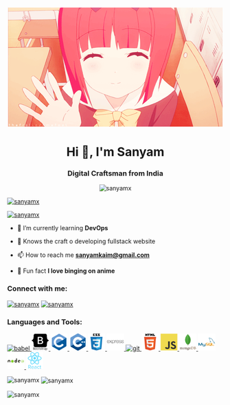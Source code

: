 <p align="center"> <img src="https://github.com/sanyamx/sanyamx/blob/main/images/Occult%20Research%20Society%20-%20Group%20Info.gif"/></p>
<h1 align="center">Hi 👋, I'm Sanyam</h1>
<h3 align="center">Digital Craftsman from India</h3>

<p align="center"> <img src="https://count.getloli.com/get/@sanyamx?theme=gelbooru" alt="sanyamx" /> </p>

<p align="left"> <a href="https://github.com/ryo-ma/github-profile-trophy"><img src="https://github-profile-trophy.vercel.app/?username=sanyamx" alt="sanyamx" /></a> </p>

<p align="left"> <a href="https://twitter.com/sanyamx" target="blank"><img src="https://img.shields.io/twitter/follow/sanyamx?logo=twitter&style=for-the-badge" alt="sanyamx" /></a> </p>

<p align="left">

- 🌱 I’m currently learning **DevOps**

- 👾 Knows the craft o developing fullstack website

- 📫 How to reach me **sanyamkaim@gmail.com**

- 🐺 Fun fact **I love binging on anime**
  
</p>
  
<h3 align="left">Connect with me:</h3>
<p align="left">
<a href="https://twitter.com/sanyamx" target="blank"><img align="center" src="https://raw.githubusercontent.com/rahuldkjain/github-profile-readme-generator/master/src/images/icons/Social/twitter.svg" alt="sanyamx" height="30" width="40" /></a>
<a href="https://instagram.com/sanyamx" target="blank"><img align="center" src="https://raw.githubusercontent.com/rahuldkjain/github-profile-readme-generator/master/src/images/icons/Social/instagram.svg" alt="sanyamx" height="30" width="40" /></a>
</p>

<h3 align="left">Languages and Tools:</h3>
<p align="left"> <a href="https://babeljs.io/" target="_blank" rel="noreferrer"> <img src="https://www.vectorlogo.zone/logos/babeljs/babeljs-icon.svg" alt="babel" width="40" height="40"/> </a> <a href="https://getbootstrap.com" target="_blank" rel="noreferrer"> <img src="https://raw.githubusercontent.com/devicons/devicon/master/icons/bootstrap/bootstrap-plain-wordmark.svg" alt="bootstrap" width="40" height="40"/> </a> <a href="https://www.cprogramming.com/" target="_blank" rel="noreferrer"> <img src="https://raw.githubusercontent.com/devicons/devicon/master/icons/c/c-original.svg" alt="c" width="40" height="40"/> </a> <a href="https://www.w3schools.com/cpp/" target="_blank" rel="noreferrer"> <img src="https://raw.githubusercontent.com/devicons/devicon/master/icons/cplusplus/cplusplus-original.svg" alt="cplusplus" width="40" height="40"/> </a> <a href="https://www.w3schools.com/css/" target="_blank" rel="noreferrer"> <img src="https://raw.githubusercontent.com/devicons/devicon/master/icons/css3/css3-original-wordmark.svg" alt="css3" width="40" height="40"/> </a> <a href="https://expressjs.com" target="_blank" rel="noreferrer"> <img src="https://raw.githubusercontent.com/devicons/devicon/master/icons/express/express-original-wordmark.svg" alt="express" width="40" height="40"/> </a> <a href="https://git-scm.com/" target="_blank" rel="noreferrer"> <img src="https://www.vectorlogo.zone/logos/git-scm/git-scm-icon.svg" alt="git" width="40" height="40"/> </a> <a href="https://www.w3.org/html/" target="_blank" rel="noreferrer"> <img src="https://raw.githubusercontent.com/devicons/devicon/master/icons/html5/html5-original-wordmark.svg" alt="html5" width="40" height="40"/> </a> <a href="https://developer.mozilla.org/en-US/docs/Web/JavaScript" target="_blank" rel="noreferrer"> <img src="https://raw.githubusercontent.com/devicons/devicon/master/icons/javascript/javascript-original.svg" alt="javascript" width="40" height="40"/> </a> <a href="https://www.mongodb.com/" target="_blank" rel="noreferrer"> <img src="https://raw.githubusercontent.com/devicons/devicon/master/icons/mongodb/mongodb-original-wordmark.svg" alt="mongodb" width="40" height="40"/> </a> <a href="https://www.mysql.com/" target="_blank" rel="noreferrer"> <img src="https://raw.githubusercontent.com/devicons/devicon/master/icons/mysql/mysql-original-wordmark.svg" alt="mysql" width="40" height="40"/> </a> <a href="https://nodejs.org" target="_blank" rel="noreferrer"> <img src="https://raw.githubusercontent.com/devicons/devicon/master/icons/nodejs/nodejs-original-wordmark.svg" alt="nodejs" width="40" height="40"/> </a> <a href="https://reactjs.org/" target="_blank" rel="noreferrer"> <img src="https://raw.githubusercontent.com/devicons/devicon/master/icons/react/react-original-wordmark.svg" alt="react" width="40" height="40"/> </a> </p>

<p><img align="left" src="https://github-readme-stats.vercel.app/api/top-langs?username=sanyamx&show_icons=true&locale=en&layout=compact" alt="sanyamx" /></p>

<p>&nbsp;<img align="center" src="https://github-readme-stats.vercel.app/api?username=sanyamx&show_icons=true&locale=en" alt="sanyamx" /></p>

<p><img align="center" src="https://github-readme-streak-stats.herokuapp.com/?user=sanyamx&" alt="sanyamx" /></p>

